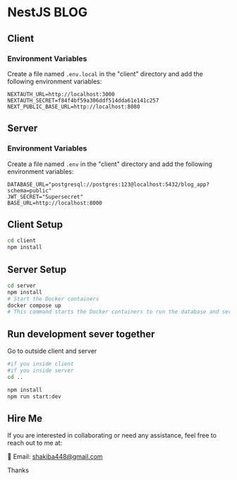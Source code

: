 # NestJS BLOG

## Client

### Environment Variables

Create a file named `.env.local` in the "client" directory and add the following environment variables:

```env
NEXTAUTH_URL=http://localhost:3000
NEXTAUTH_SECRET=f84f4bf59a306ddf514dda61e141c257
NEXT_PUBLIC_BASE_URL=http://localhost:8080
```

## Server

### Environment Variables

Create a file named `.env` in the "client" directory and add the following environment variables:

```env
DATABASE_URL="postgresql://postgres:123@localhost:5432/blog_app?schema=public"
JWT_SECRET="Supersecret"
BASE_URL=http://localhost:8000
```

## Client Setup

```bash
cd client
npm install
```

## Server Setup

```bash
cd server
npm install
# Start the Docker containers
docker compose up
# This command starts the Docker containers to run the database and server.
```

## Run development sever together

Go to outside client and server

```bash
#if you inside client
#if you inside server
cd ..
```

```bash
npm install
npm run start:dev
```

## Hire Me

If you are interested in collaborating or need any assistance, feel free to reach out to me at:

📧 Email: shakiba448@gmail.com

Thanks
